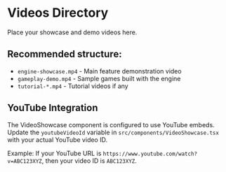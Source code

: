 
# Videos Directory

Place your showcase and demo videos here.

## Recommended structure:
- `engine-showcase.mp4` - Main feature demonstration video
- `gameplay-demo.mp4` - Sample games built with the engine
- `tutorial-*.mp4` - Tutorial videos if any

## YouTube Integration
The VideoShowcase component is configured to use YouTube embeds. 
Update the `youtubeVideoId` variable in `src/components/VideoShowcase.tsx` with your actual YouTube video ID.

Example: If your YouTube URL is `https://www.youtube.com/watch?v=ABC123XYZ`, 
then your video ID is `ABC123XYZ`.
